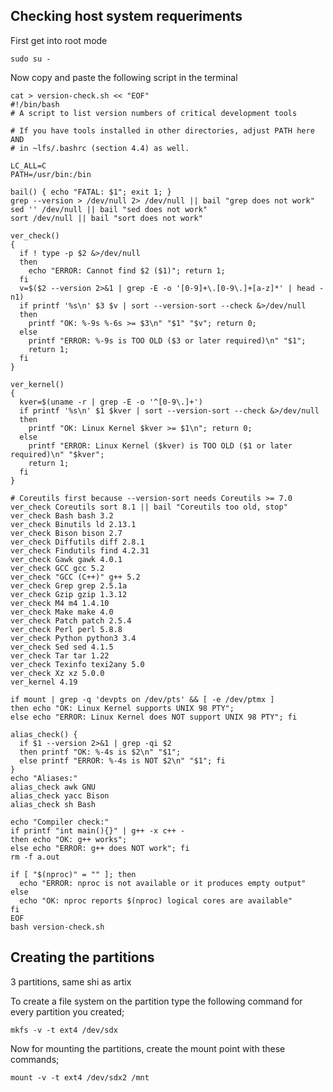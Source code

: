 ## Checking host system requeriments

First get into root mode

    sudo su -

Now copy and paste the following script in the terminal

    cat > version-check.sh << "EOF"
    #!/bin/bash
    # A script to list version numbers of critical development tools
    
    # If you have tools installed in other directories, adjust PATH here AND
    # in ~lfs/.bashrc (section 4.4) as well.
    
    LC_ALL=C
    PATH=/usr/bin:/bin
    
    bail() { echo "FATAL: $1"; exit 1; }
    grep --version > /dev/null 2> /dev/null || bail "grep does not work"
    sed '' /dev/null || bail "sed does not work"
    sort /dev/null || bail "sort does not work"
    
    ver_check()
    {
      if ! type -p $2 &>/dev/null
      then
        echo "ERROR: Cannot find $2 ($1)"; return 1;
      fi
      v=$($2 --version 2>&1 | grep -E -o '[0-9]+\.[0-9\.]+[a-z]*' | head -n1)
      if printf '%s\n' $3 $v | sort --version-sort --check &>/dev/null
      then
        printf "OK: %-9s %-6s >= $3\n" "$1" "$v"; return 0;
      else
        printf "ERROR: %-9s is TOO OLD ($3 or later required)\n" "$1";
        return 1;
      fi
    }
    
    ver_kernel()
    {
      kver=$(uname -r | grep -E -o '^[0-9\.]+')
      if printf '%s\n' $1 $kver | sort --version-sort --check &>/dev/null
      then
        printf "OK: Linux Kernel $kver >= $1\n"; return 0;
      else
        printf "ERROR: Linux Kernel ($kver) is TOO OLD ($1 or later required)\n" "$kver";
        return 1;
      fi
    }
    
    # Coreutils first because --version-sort needs Coreutils >= 7.0
    ver_check Coreutils sort 8.1 || bail "Coreutils too old, stop"
    ver_check Bash bash 3.2
    ver_check Binutils ld 2.13.1
    ver_check Bison bison 2.7
    ver_check Diffutils diff 2.8.1
    ver_check Findutils find 4.2.31
    ver_check Gawk gawk 4.0.1
    ver_check GCC gcc 5.2
    ver_check "GCC (C++)" g++ 5.2
    ver_check Grep grep 2.5.1a
    ver_check Gzip gzip 1.3.12
    ver_check M4 m4 1.4.10
    ver_check Make make 4.0
    ver_check Patch patch 2.5.4
    ver_check Perl perl 5.8.8
    ver_check Python python3 3.4
    ver_check Sed sed 4.1.5
    ver_check Tar tar 1.22
    ver_check Texinfo texi2any 5.0
    ver_check Xz xz 5.0.0
    ver_kernel 4.19
    
    if mount | grep -q 'devpts on /dev/pts' && [ -e /dev/ptmx ]
    then echo "OK: Linux Kernel supports UNIX 98 PTY";
    else echo "ERROR: Linux Kernel does NOT support UNIX 98 PTY"; fi
    
    alias_check() {
      if $1 --version 2>&1 | grep -qi $2
      then printf "OK: %-4s is $2\n" "$1";
      else printf "ERROR: %-4s is NOT $2\n" "$1"; fi
    }
    echo "Aliases:"
    alias_check awk GNU
    alias_check yacc Bison
    alias_check sh Bash
    
    echo "Compiler check:"
    if printf "int main(){}" | g++ -x c++ -
    then echo "OK: g++ works";
    else echo "ERROR: g++ does NOT work"; fi
    rm -f a.out
    
    if [ "$(nproc)" = "" ]; then
      echo "ERROR: nproc is not available or it produces empty output"
    else
      echo "OK: nproc reports $(nproc) logical cores are available"
    fi
    EOF
    bash version-check.sh

## Creating the partitions

3 partitions, same shi as artix

To create a file system on the partition type the following command for every partition you created;

    mkfs -v -t ext4 /dev/sdx

Now for mounting the partitions, create the mount point with these commands;

    mount -v -t ext4 /dev/sdx2 /mnt
